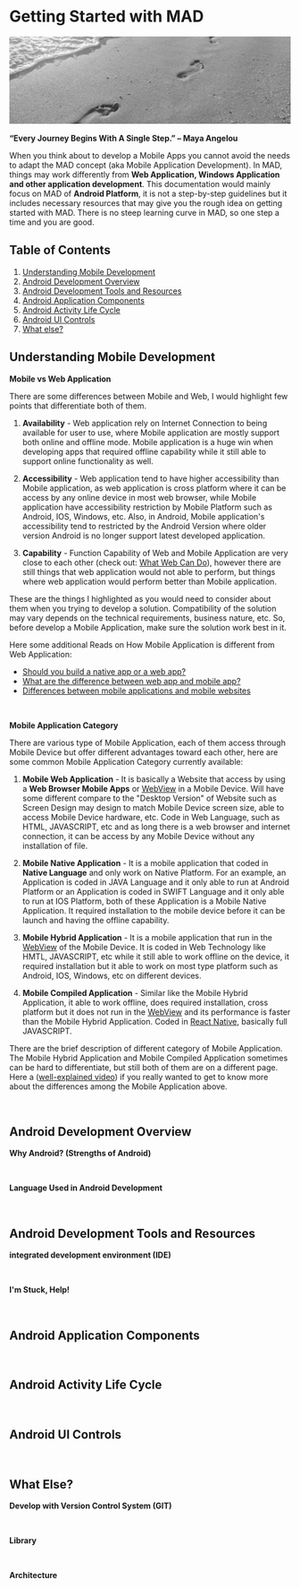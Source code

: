 # Getting Started with MAD  

![Steps](https://github.com/slnn3r/AndroidTutorial/blob/master/img/one-step-at-a-time-1080x630.jpg)

**“Every Journey Begins With A Single Step.” – Maya Angelou**

When you think about to develop a Mobile Apps you cannot avoid the needs to adapt the MAD concept (aka Mobile Application Development). In MAD, things may work differently from **Web Application, Windows Application and other application development**. This documentation would mainly focus on MAD of **Android Platform**, it is not a step-by-step guidelines but it includes necessary resources that may give you the rough idea on getting started with MAD. There is no steep learning curve in MAD, so one step a time and you are good.


## Table of Contents
1. [Understanding Mobile Development](#understanding-mobile-development)
2. [Android Development Overview](#android-development-overview)
3. [Android Development Tools and Resources](#android-development-tools-and-resources)
4. [Android Application Components](#android-application-components)
5. [Android Activity Life Cycle](#android-activity-life-cycle)
6. [Android UI Controls](#android-ui-controls)
7. [What else?](#what-else)



## Understanding Mobile Development

**Mobile vs Web Application**

There are some differences between Mobile and Web, I would highlight few points that differentiate both of them.

1. **Availability** - Web application rely on Internet Connection to being available for user to use, where Mobile application are mostly support both online and offline mode. Mobile application is a huge win when developing apps that required offline capability while it still able to support online functionality as well.

2. **Accessibility** - Web application tend to have higher accessibility than Mobile application, as web application is cross platform where it can be access by any online device in most web browser, while Mobile application have accessibility restriction by Mobile Platform such as Android, IOS, Windows, etc. Also, in Android, Mobile application's accessibility tend to restricted by the Android Version where older version Android is no longer support latest developed application.

3. **Capability** - Function Capability of Web and Mobile Application are very close to each other (check out: [What Web Can Do](https://whatwebcando.today/)), however there are still things that web application would not able to perform, but things where web application would perform better than Mobile application.

These are the things I highlighted as you would need to consider about them when you trying to develop a solution. Compatibility of the solution may vary depends on the technical requirements, business nature, etc. So, before develop a Mobile Application, make sure the solution work best in it.

Here some additional Reads on How Mobile Application is different from Web Application:
- [Should you build a native app or a web app?](https://medium.com/enabled-innovation/why-native-apps-are-better-than-web-apps-604867b20c50)
- [What are the difference between web app and mobile app?](https://www.quora.com/What-are-the-difference-between-web-app-and-mobile-app)
- [Differences between mobile applications and mobile websites](https://www.unitag.io/mobile-websites/what-is-the-difference-between-a-mobile-application-and-a-mobile-webpage)

<br>

**Mobile Application Category**

There are various type of Mobile Application, each of them access through Mobile Device but offer different advantages toward each other, here are some common Mobile Application Category currently available:

1. **Mobile Web Application** - It is basically a Website that access by using a **Web Browser Mobile Apps** or [WebView](https://www.stevesouders.com/blog/2014/10/09/do-u-webview/) in a Mobile Device. Will have some different compare to the "Desktop Version" of Website such as Screen Design may design to match Mobile Device screen size, able to access Mobile Device hardware, etc. Code in Web Language, such as HTML, JAVASCRIPT, etc and as long there is a web browser and internet connection, it can be access by any Mobile Device without any installation of file.

2. **Mobile Native Application** - It is a mobile application that coded in **Native Language** and only work on Native Platform. For an example, an Application is coded in JAVA Language and it only able to run at Android Platform or an Application is coded in SWIFT Language and it only able to run at IOS Platform, both of these Application is a Mobile Native Application. It required installation to the mobile device before it can be launch and having the offline capability.

3. **Mobile Hybrid Application** - It is a mobile application that run in the [WebView](https://www.stevesouders.com/blog/2014/10/09/do-u-webview/) of the Mobile Device. It is coded in Web Technology like HMTL, JAVASCRIPT, etc while it still able to work offline on the device, it required installation but it able to work on most type platform such as Android, IOS, Windows, etc on different devices.

4. **Mobile Compiled Application** - Similar like the Mobile Hybrid Application, it able to work offline, does required installation, cross platform but it does not run in the [WebView](https://www.stevesouders.com/blog/2014/10/09/do-u-webview/) and its performance is faster than the Mobile Hybrid Application. Coded in [React Native](https://facebook.github.io/react-native/), basically full JAVASCRIPT.

There are the brief description of different category of Mobile Application. The Mobile Hybrid Application and Mobile Compiled Application sometimes can be hard to differentiate, but still both of them are on a different page. Here a ([well-explained video](https://www.youtube.com/watch?v=rb8smP_xTTY)) if you really wanted to get to know more about the differences among the Mobile Application above.


<br>

## Android Development Overview

**Why Android? (Strengths of Android)**

<br>

**Language Used in Android Development**

<br>

## Android Development Tools and Resources

**integrated development environment (IDE)**

<br>

**I'm Stuck, Help!**

<br>

## Android Application Components


<br>

## Android Activity Life Cycle

<br>

## Android UI Controls

<br>

## What Else?

**Develop with Version Control System (GIT)**

<br>

**Library**

<br>

**Architecture**
